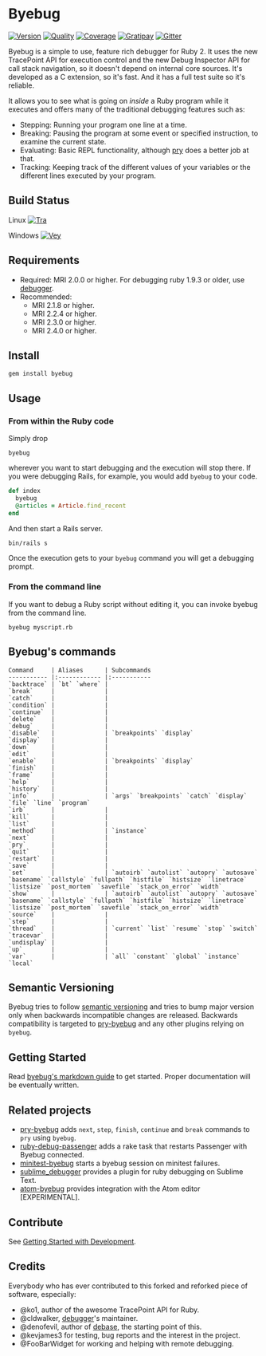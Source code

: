 # Byebug

[![Version][gem]][gem_url]
[![Quality][gpa]][gpa_url]
[![Coverage][cov]][cov_url]
[![Gratipay][tip]][tip_url]
[![Gitter][irc]][irc_url]

[gem]: https://img.shields.io/gem/v/byebug.svg
[gpa]: https://img.shields.io/codeclimate/github/deivid-rodriguez/byebug.svg
[cov]: https://img.shields.io/codeclimate/coverage/github/deivid-rodriguez/byebug.svg
[tip]: https://img.shields.io/gittip/byebug.svg
[irc]: https://img.shields.io/badge/IRC%20(gitter)-devs%20%26%20users-brightgreen.svg

[gem_url]: https://rubygems.org/gems/byebug
[gpa_url]: https://codeclimate.com/github/deivid-rodriguez/byebug
[cov_url]: https://codeclimate.com/github/deivid-rodriguez/byebug
[tip_url]: https://gratipay.com/byebug
[irc_url]: https://gitter.im/deivid-rodriguez/byebug

Byebug is a simple to use, feature rich debugger for Ruby 2. It uses the new
TracePoint API for execution control and the new Debug Inspector API for call
stack navigation, so it doesn't depend on internal core sources. It's developed
as a C extension, so it's fast. And it has a full test suite so it's reliable.

It allows you to see what is going on _inside_ a Ruby program while it executes
and offers many of the traditional debugging features such as:

* Stepping: Running your program one line at a time.
* Breaking: Pausing the program at some event or specified instruction, to
  examine the current state.
* Evaluating: Basic REPL functionality, although [pry] does a better job at
  that.
* Tracking: Keeping track of the different values of your variables or the
  different lines executed by your program.

## Build Status

Linux [![Tra][tra]][tra_url]

Windows [![Vey][vey]][vey_url]

[tra]: https://img.shields.io/travis/deivid-rodriguez/byebug.svg?branch=master
[vey]: https://ci.appveyor.com/api/projects/status/github/deivid-rodriguez/byebug?svg=true

[tra_url]: https://travis-ci.org/deivid-rodriguez/byebug
[vey_url]: https://ci.appveyor.com/project/deivid-rodriguez/byebug

## Requirements

* Required: MRI 2.0.0 or higher. For debugging ruby 1.9.3 or older, use
  [debugger].
* Recommended:
  * MRI 2.1.8 or higher.
  * MRI 2.2.4 or higher.
  * MRI 2.3.0 or higher.
  * MRI 2.4.0 or higher.

## Install

```shell
gem install byebug
```

## Usage

### From within the Ruby code

Simply drop

    byebug

wherever you want to start debugging and the execution will stop there.
If you were debugging Rails, for example, you would add `byebug` to your code.

```ruby
def index
  byebug
  @articles = Article.find_recent
end
```

And then start a Rails server.

```shell
bin/rails s
```

Once the execution gets to your `byebug` command you will get a debugging prompt.

### From the command line

If you want to debug a Ruby script without editing it, you can invoke byebug from the command line.

```shell
byebug myscript.rb
```

## Byebug's commands

    Command     | Aliases      | Subcommands
    ----------- |:------------ |:-----------
    `backtrace` | `bt` `where` |
    `break`     |              |
    `catch`     |              |
    `condition` |              |
    `continue`  |              |
    `delete`    |              |
    `debug`     |              |
    `disable`   |              | `breakpoints` `display`
    `display`   |              |
    `down`      |              |
    `edit`      |              |
    `enable`    |              | `breakpoints` `display`
    `finish`    |              |
    `frame`     |              |
    `help`      |              |
    `history`   |              |
    `info`      |              | `args` `breakpoints` `catch` `display` `file` `line` `program`
    `irb`       |              |
    `kill`      |              |
    `list`      |              |
    `method`    |              | `instance`
    `next`      |              |
    `pry`       |              |
    `quit`      |              |
    `restart`   |              |
    `save`      |              |
    `set`       |              | `autoirb` `autolist` `autopry` `autosave` `basename` `callstyle` `fullpath` `histfile` `histsize` `linetrace` `listsize` `post_mortem` `savefile` `stack_on_error` `width`
    `show`      |              | `autoirb` `autolist` `autopry` `autosave` `basename` `callstyle` `fullpath` `histfile` `histsize` `linetrace` `listsize` `post_mortem` `savefile` `stack_on_error` `width`
    `source`    |              |
    `step`      |              |
    `thread`    |              | `current` `list` `resume` `stop` `switch`
    `tracevar`  |              |
    `undisplay` |              |
    `up`        |              |
    `var`       |              | `all` `constant` `global` `instance` `local`

## Semantic Versioning

Byebug tries to follow [semantic versioning](http://semver.org) and tries to
bump major version only when backwards incompatible changes are released.
Backwards compatibility is targeted to [pry-byebug] and any other plugins
relying on `byebug`.

## Getting Started

Read [byebug's markdown
guide](https://github.com/deivid-rodriguez/byebug/blob/master/GUIDE.md) to get
started. Proper documentation will be eventually written.

## Related projects

* [pry-byebug] adds `next`, `step`, `finish`, `continue` and `break` commands
  to `pry` using `byebug`.
* [ruby-debug-passenger] adds a rake task that restarts Passenger with Byebug
  connected.
* [minitest-byebug] starts a byebug session on minitest failures.
* [sublime_debugger] provides a plugin for ruby debugging on Sublime Text.
* [atom-byebug] provides integration with the Atom editor [EXPERIMENTAL].

## Contribute

See [Getting Started with Development](CONTRIBUTING.md).

## Credits

Everybody who has ever contributed to this forked and reforked piece of
software, especially:

* @ko1, author of the awesome TracePoint API for Ruby.
* @cldwalker, [debugger]'s maintainer.
* @denofevil, author of [debase], the starting point of this.
* @kevjames3 for testing, bug reports and the interest in the project.
* @FooBarWidget for working and helping with remote debugging.

[debugger]: https://github.com/cldwalker/debugger
[pry]: https://github.com/pry/pry
[debase]: https://github.com/denofevil/debase
[pry-byebug]: https://github.com/deivid-rodriguez/pry-byebug
[ruby-debug-passenger]: https://github.com/davejamesmiller/ruby-debug-passenger
[minitest-byebug]: https://github.com/kaspth/minitest-byebug
[sublime_debugger]: https://github.com/shuky19/sublime_debugger
[atom-byebug]: https://github.com/izaera/atom-byebug
